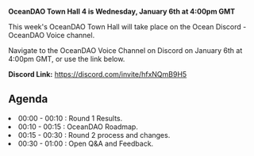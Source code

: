 **OceanDAO Town Hall 4 is Wednesday, January 6th at 4:00pm GMT**

This week's OceanDAO Town Hall will take place on the Ocean Discord - OceanDAO Voice channel.


Navigate to the OceanDAO Voice Channel on Discord on January 6th at 4:00pm GMT, or use the link below.


**Discord Link:**
https://discord.com/invite/hfxNQmB9H5


## Agenda

<li>00:00 - 00:10 : Round 1 Results.</li>
<li>00:10 - 00:15 : OceanDAO Roadmap.</li>
<li>00:15 - 00:30 : Round 2 process and changes.</li>
<li>00:30 - 01:00 : Open Q&A and Feedback.</li>







